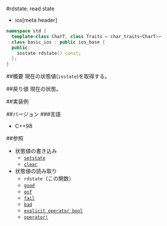 #rdstate: read state
* ios[meta header]

```cpp
namespace std {
  template<class CharT, class Traits = char_traits<CharT>>
  class basic_ios : public ios_base {
  public:
    iostate rdstate() const;
  };
}
```

##概要
現在の状態値(`iostate`)を取得する。

##戻り値
現在の状態。

##実装例

##バージョン
###言語
- C++98

##参照
- 状態値の書き込み
    - [`setstate`](setstate.md)
    - [`clear`](clear.md)
- 状態値の読み取り
    - `rdstate`（この関数）
    - [`good`](good.md)
    - [`eof`](eof.md)
    - [`fail`](fail.md)
    - [`bad`](bad.md)
    - [`explicit operator bool`](op_bool.md)
    - [`operator!`](op_not.md)
